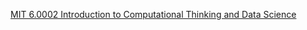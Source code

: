 [MIT 6.0002 Introduction to Computational Thinking and Data Science](https://ocw.mit.edu/courses/6-0002-introduction-to-computational-thinking-and-data-science-fall-2016/)